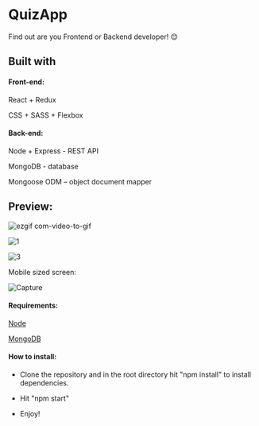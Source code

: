 # QuizApp

Find out are you Frontend or Backend developer! :blush:

## Built with

#### Front-end:

React + Redux

CSS + SASS + Flexbox

#### Back-end:

Node + Express - REST API

MongoDB - database

Mongoose ODM – object document mapper

## Preview:

![ezgif com-video-to-gif](https://user-images.githubusercontent.com/42438024/54479494-91dde280-481d-11e9-8e54-58f13b020095.gif)

![1](https://user-images.githubusercontent.com/42438024/54479534-031d9580-481e-11e9-886c-01b42861b170.PNG)

![3](https://user-images.githubusercontent.com/42438024/54479538-0dd82a80-481e-11e9-99c0-73c5e8984271.PNG)

Mobile sized screen:

![Capture](https://user-images.githubusercontent.com/42438024/54479546-1a5c8300-481e-11e9-9805-e0d5e28c9cd2.PNG)

#### Requirements:

[Node](https://nodejs.org/en/download/)

[MongoDB](https://www.mongodb.com/)

#### How to install:

- Clone the repository and in the root directory hit "npm install" to install dependencies.

- Hit "npm start"

- Enjoy!
